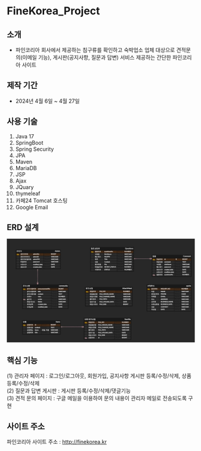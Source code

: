 # FineKorea_Project

## 소개
* 파인코리아 회사에서 제공하는 침구류를 확인하고 숙박업소 업체 대상으로 견적문의(이메일 기능), 게시판(공지사항, 질문과 답변) 서비스 제공하는 간단한 파인코리아 사이트

## 제작 기간
* 2024년 4월 6일 ~ 4월 27일

## 사용 기술
1. Java 17
2. SpringBoot
3. Spring Security
4. JPA
5. Maven
6. MariaDB
7. JSP
8. Ajax
9. JQuary
10. thymeleaf
11. 카페24 Tomcat 호스팅
12. Google Email

## ERD 설계
![ERD다이어그램](https://github.com/Sangwonsdsd/FineKorea_Project/blob/main/ERD.JPG)

## 핵심 기능
(1) 관리자 페이지 : 로그인/로그아웃, 회원가입, 공지사항 게시판 등록/수정/삭제, 상품 등록/수정/삭제 <br>
(2) 질문과 답변 게시판 : 게시판 등록/수정/삭제/댓글기능 <br>
(3) 견적 문의 페이지 : 구글 메일을 이용하여 문의 내용이 관리자 메일로 전송되도록 구현 <br>

## 사이트 주소
파인코리아 사이트 주소 : http://finekorea.kr
